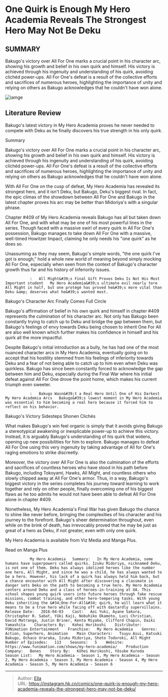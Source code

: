 #  One Quirk is Enough  My Hero Academia Reveals The Strongest Hero May Not Be Deku


## SUMMARY 



  Bakugo&#39;s victory over All For One marks a crucial point in his character arc, showing his growth and belief in his own quirk and himself.   His victory is achieved through his ingenuity and understanding of his quirk, avoiding clichéd power-ups.   All For One&#39;s defeat is a result of the collective efforts and sacrifices of numerous heroes, highlighting the importance of unity and relying on others as Bakugo acknowledges that he couldn&#39;t have won alone.  

![iamge](https://static1.srcdn.com/wordpress/wp-content/uploads/2023/12/bakugo-from-my-hero-academia-in-his-hero-suit-against-the-volume-2-cover-featuring-deku-aka-midoriya-and-todoroki.jpg)

## Literature Review

Bakugo&#39;s latest victory in My Hero Academia proves he never needed to compete with Deku as he finally discovers his true strength in his only quirk.





Summary

  Bakugo&#39;s victory over All For One marks a crucial point in his character arc, showing his growth and belief in his own quirk and himself.   His victory is achieved through his ingenuity and understanding of his quirk, avoiding clichéd power-ups.   All For One&#39;s defeat is a result of the collective efforts and sacrifices of numerous heroes, highlighting the importance of unity and relying on others as Bakugo acknowledges that he couldn&#39;t have won alone.  







With All For One on the cusp of defeat, My Hero Academia has revealed its strongest hero, and it isn&#39;t Deku, but Bakugo, Deku&#39;s biggest rival. In fact, the epic climax of the showdown between All For One and Bakugo in the latest chapter proves his arc may be better than Midoriya&#39;s with a singular phrase.

Chapter #409 of My Hero Academia reveals Bakugo has all but taken down All For One, and with what may be one of his most powerful lines in the series. Though faced with a massive swirl of every quirk in All For One&#39;s possession, Bakugo manages to take down All For One with a massive, well-timed Howitzer Impact, claiming he only needs his &#34;one quirk&#34; as he does so.

          

Unassuming as they may seem, Bakugo&#39;s simple words, &#34;the one quirk I&#39;ve got is enough,&#34; hold a whole new world of meaning beyond simply mocking All For One, especially when seen from the context of Bakugo&#39;s character growth thus far and his history of inferiority issues.




               :   All Might&#39;s Final Gift Proves Deku Is Not His Most Important student   My Hero Academia&#39;s ultimate evil nearly tore All Might in half, but one protégé has proved he&#39;s more vital than Deku &amp; deserves what he&#39;s wanted most.   


 Bakugo&#39;s Character Arc Finally Comes Full Circle 
          

Bakugo&#39;s affirmation of belief in his own quirk and himself in chapter #409 represents the culmination of his character arc. Not only has Bakugo been constantly trying to catch up to Deku and bridge the gap between them, but Bakugo&#39;s feelings of envy towards Deku being chosen to inherit One For All are also well known which further makes his confidence in himself and his quirk all the more impactful.

Despite Bakugo&#39;s initial introduction as a bully, he has had one of the most nuanced character arcs in My Hero Academia, eventually going on to accept that his hostility stemmed from his feelings of inferiority towards Deku and a fear of not being able to catch up to him even when Deku was quirkless. Bakugo has since been constantly forced to acknowledge the gap between him and Deku, especially during the Final War where his initial defeat against All For One drove the point home, which makes his current triumph even sweeter.




               :   Bakugo Wasn&#39;t a Real Hero Until One of His Darkest My Hero Academia Arcs   Bakugo&#39;s lowest moment in My Hero Academia was essential to him becoming a real hero because it forced him to reflect on his behavior.   



 Bakugo&#39;s Victory Sidesteps Shonen Clichés 
          

What makes Bakugo&#39;s win feel organic is simply that it avoids giving Bakugo a stereotypical awakening or inexplicable power-up to achieve this victory. Instead, it is arguably Bakugo&#39;s understanding of his quirk that widens, opening up new possibilities for him to explore. Bakugo manages to defeat All For One using this very ingenuity by taking advantage of All for One&#39;s raging emotions to strike discreetly.

Moreover, the victory over All For One is also the culmination of the efforts and sacrifices of countless heroes who have stood in his path before Bakugo, including Tokoyami, Hawks, All Might, and countless others who slowly chipped away at All For One&#39;s armor. Thus, in a way, Bakugo&#39;s biggest victory in the series completes his journey toward learning to work together and rely on other people, finally overcoming one of his biggest flaws as he too admits he would not have been able to defeat All For One alone in chapter #409.




Nonetheless, My Hero Academia&#39;s Final War has given Bakugo the chance to shine like never before, bringing the complexities of his character and his journey to the forefront. Bakugo&#39;s sheer determination throughout, even while on the brink of death, has irrevocably proved that he may be just as great of a hero as Deku, if not greater, even with only one quirk.

My Hero Academia is available from Viz Media and Manga Plus.

Read on Manga Plus

               My Hero Academia   Summary:   In My Hero Academia, some humans have superpowers called quirks. Izuku Midoriya, nicknamed Deku, is not one of them. Deku has always idolized heroes like the number one hero, All Might, and since he was a child, he has always wanted to be a hero. However, his lack of a quirk has always held him back, but a chance encounter with All Might after discovering a classmate in danger sets Deku on the path to becoming a true hero. My Hero Academia centers around Deku and a class of heroes-in-training at UA. This school shapes young quirk users into future heroes through fake rescue missions, combat training, and other hero-tempering tasks. With young Deku inheriting the &#34;One-For-All&#34; quirk, he will learn what it means to be a true hero while facing off with dastardly supervillains.    Release Date:   2016-04-03    Cast:   Aoi Yuki, Ayane Sakura, Christopher R. Sabat, Yûki Kaji, Nobuhiko Okamoto, Luci Christian, David Matranga, Justin Briner, Kenta Miyake, Clifford Chapin, Daiki Yamashita    Characters By:   Kohei Horikoshi    Distributor:   FUNimation Entertainment    Franchise:   My Hero Academia    Genres:   Action, Superhero, Animation    Main Characters:   Tsuyu Asui, Katsuki Bakugo, Ochaco Uraraka, Izuku Midoriya, Shoto Todoroki, All Might    Number of Episodes:   113    Seasons:   5    Website:   https://www.funimation.com/shows/my-hero-academia/    Production Company:   Bones    Story By:   Kōhei Horikoshi, Yōsuke Kuroda    Season List:   My Hero Academia - Season 1, My Hero Academia - Season 2, My Hero Academia - Season 3, My Hero Academia - Season 4, My Hero Academia - Season 5, My Hero Academia - Season 6      

---

> Author: [Ella](https://instagram.hk.cn/)  
> URL: https://instagram.hk.cn/comics/one-quirk-is-enough-my-hero-academia-reveals-the-strongest-hero-may-not-be-deku/  

